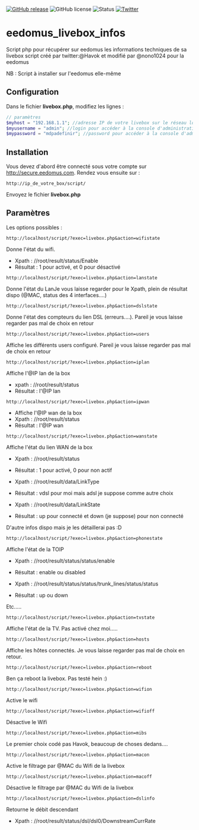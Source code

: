 [![GitHub release](https://img.shields.io/github/release/aussitot/eedomus_livebox_infos.svg?style=flat-square)](https://github.com/aussitot/eedomus_livebox_infos/releases)
![GitHub license](https://img.shields.io/github/license/aussitot/eedomus_livebox_infos.svg?style=flat-square)
![Status](https://img.shields.io/badge/Status-beta-red.svg?style=flat-square)
[![Twitter](https://img.shields.io/badge/twitter-@havok-blue.svg?style=flat-square)](http://twitter.com/havok)
# eedomus_livebox_infos
Script php pour récupérer sur eedomus les informations techniques de sa livebox
script créé par twitter:@Havok et modifié par @nono1024 pour la eedomus

NB : Script à installer sur l'eedomus elle-même

## Configuration
Dans le fichier **livebox.php**, modifiez les lignes :
```php
// paramètres
$myhost = "192.168.1.1"; //adresse IP de votre livebox sur le réseau local
$myusername = "admin"; //login pour accéder à la console d'administration de la livebox
$mypassword = "mdpadefinir"; //password pour accéder à la console d'administration de la livebox.
```
## Installation
Vous devez d'abord être connecté sous votre compte sur http://secure.eedomus.com.
Rendez vous ensuite sur :

    http://ip_de_votre_box/script/

Envoyez le fichier **livebox.php**

## Paramètres
Les options possibles :

    http://localhost/script/?exec=livebox.php&action=wifistate
Donne l'état du wifi.
- Xpath : //root/result/status/Enable
- Résultat : 1 pour activé, et 0 pour désactivé

```
http://localhost/script/?exec=livebox.php&action=lanstate
```
Donne l'état du LanJe vous laisse regarder pour le Xpath, plein de résultat dispo (@MAC, status des 4 interfaces....)

    http://localhost/script/?exec=livebox.php&action=dslstate
Donne l'état des compteurs du lien DSL (erreurs....). Pareil je vous laisse regarder pas mal de choix en retour

    http://localhost/script/?exec=livebox.php&action=users
Affiche les différents users configuré. Pareil je vous laisse regarder pas mal de choix en retour

    http://localhost/script/?exec=livebox.php&action=iplan
Affiche l'@IP lan de la box
- xpath : //root/result/status
- Résultat : l'@IP lan

```
http://localhost/script/?exec=livebox.php&action=ipwan
```
- Affiche l'@IP wan de la box
- Xpath : //root/result/status
- Résultat : l'@IP wan

```
http://localhost/script/?exec=livebox.php&action=wanstate
```
Affiche l'état du lien WAN de la box
- Xpath : //root/result/status
- Résultat : 1 pour activé, 0 pour non actif

- Xpath :  //root/result/data/LinkType
- Résultat : vdsl pour moi mais adsl je suppose comme autre choix

- Xpath :  //root/result/data/LinkState
- Résultat : up pour connecté et down (je suppose) pour non connecté

D'autre infos dispo mais je les détaillerai pas  :D

    http://localhost/script/?exec=livebox.php&action=phonestate
Affiche l'état de la TOIP
- Xpath : //root/result/status/status/enable
- Résultat : enable ou disabled

- Xpath : //root/result/status/status/trunk_lines/status/status
- Résultat : up ou down

Etc.....

    http://localhost/script/?exec=livebox.php&action=tvstate
Affiche l'état de la TV. Pas activé chez moi.....

    http://localhost/script/?exec=livebox.php&action=hosts
Affiche les hôtes connectés. Je vous laisse regarder pas mal de choix en retour.

    http://localhost/script/?exec=livebox.php&action=reboot
Ben ça reboot la livebox. Pas testé hein :)

    http://localhost/script/?exec=livebox.php&action=wifion
Active le wifi

    http://localhost/script/?exec=livebox.php&action=wifioff
Désactive le Wifi

    http://localhost/script/?exec=livebox.php&action=mibs
Le premier choix codé pas Havok, beaucoup de choses dedans....

    http://localhost/script/?exec=livebox.php&action=macon
Active le filtrage par @MAC du Wifi de la livebox

    http://localhost/script/?exec=livebox.php&action=macoff
Désactive le filtrage par @MAC du Wifi de la livebox

    http://localhost/script/?exec=livebox.php&action=dslinfo
Retourne le débit descendant
- Xpath : //root/result/status/dsl/dsl0/DownstreamCurrRate
